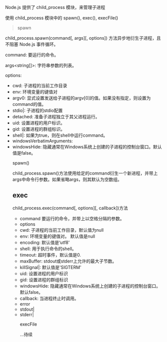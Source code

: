 Node.js 提供了 child_process 模块，来管理子进程

使用 child_process 模块中的 spawn(), exec(), execFile()

> spawn

child_process.spawn(command[, args][, options]) 方法异步地衍生子进程，且不阻塞 Node.js 事件循环。

command<string>: 要运行的命令。

args<string[]>: 字符串参数的列表。

options<Object>:
 - cwd<string>: 子进程的当前工作目录
 - env<Object>: 环境变量的键值对
 - argv0<string>: 显式设置发送给子进程的argv[0]的值。如果没有指定，则设置为command的值。
 - stdio<Array>|<string>: 子进程的stdio配置
 - detached<boolean>: 准备子进程独立于其父进程运行。
 - uid<number>: 设置进程的用户标识。
 - gid<number>: 设置进程的群组标识。
 - shell<boolean>|<string>: 如果为true，则在shell中运行command。
 - windowsVerbatimArguments<boolean>:
 - windowsHide<boolean>: 隐藏通常在Windows系统上创建的子进程的控制台窗口。默认值是false。

spawn()

child_process.spawn()方法使用给定的command衍生一个新进程，并带上args中命令行参数。如果省略args，则其默认为空数组。

## exec

child_process.exec(command[, options][, callback])方法

- command<string> 要运行的命令，并带上以空格分隔的参数。
- options<Object>
 - cwd<string>: 子进程的当前工作目录，默认值为null
 - env<Object>: 环境变量的键值对。 默认值是null
 - encoding<string>: 默认值是‘utf8'
 - shell<string>: 用于执行命令的shell。
 - timeout<number>: 超时事件，默认值是0.
 - maxBuffer<number>: stdout或stderr上允许的最大子节数。
 - killSignal<string>|<integer>: 默认值是'SIGTERM'
 - uid<number>: 设置进程的用户标识
 - gid<number>: 设置进程的群组标识
 - windowsHide<boolean>: 隐藏通常在Windows系统上创建的子进程的控制台窗口。默认false。
- callback<Function>: 当进程终止时调用。
 - error<Error>
 - stdout<string>|<Buffer>
 - stderr<string>|<Buffer>

execFile

...待续





